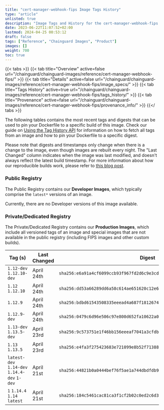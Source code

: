 ```yaml
---
title: "cert-manager-webhook-fips Image Tags History"
type: "article"
unlisted: true
description: "Image Tags and History for the cert-manager-webhook-fips Chainguard Image"
date: 2023-06-22T11:07:52+02:00
lastmod: 2024-04-25 00:53:12
draft: false
tags: ["Reference", "Chainguard Images", "Product"]
images: []
weight: 700
toc: true
---
```


{{< tabs >}}
{{< tab title="Overview" active=false url="/chainguard/chainguard-images/reference/cert-manager-webhook-fips/" >}}
{{< tab title="Details" active=false url="/chainguard/chainguard-images/reference/cert-manager-webhook-fips/image_specs/" >}}
{{< tab title="Tags History" active=true url="/chainguard/chainguard-images/reference/cert-manager-webhook-fips/tags_history/" >}}
{{< tab title="Provenance" active=false url="/chainguard/chainguard-images/reference/cert-manager-webhook-fips/provenance_info/" >}}
{{</ tabs >}}

The following tables contains the most recent tags and digests that can be used to pin your Dockerfile to a specific build of this image. Check our guide on [Using the Tag History API](/chainguard/chainguard-images/using-the-tag-history-api/) for information on how to fetch all tags from an image and how to pin your Dockerfile to a specific digest.

Please note that digests and timestamps only change when there is a change to the image, even though images are rebuilt every night. The "Last Changed" column indicates when the image was last modified, and doesn't always reflect the latest build timestamp. For more information about how our reproducible builds work, please refer to [this blog post](https://www.chainguard.dev/unchained/reproducing-chainguards-reproducible-image-builds).

### Public Registry
The Public Registry contains our **Developer Images**, which typically comprise the `latest*` versions of an image.

Currently, there are no Developer versions of this image available.

### Private/Dedicated Registry
The Private/Dedicated Registry contains our **Production Images**, which include all versioned tags of an image and special images that are not available in the public registry (including FIPS images and other custom builds).

| Tag (s)                                       | Last Changed | Digest                                                                    |
|-----------------------------------------------|--------------|---------------------------------------------------------------------------|
|  `1.12-dev` `1.12.10-dev`                     | April 24th   | `sha256:e6a91a4cf6099ccb93f967fd2d6c9e3cd38243f969268b1b21ef75f77e4bc0ee` |
|  `1.12` `1.12.10`                             | April 24th   | `sha256:dd53a66289dd6a58c614ae651620c12e63d8cebf60083b66c64146b935619002` |
|  `1.12.9`                                     | April 24th   | `sha256:bdbd61543508335eeead4a687f18126744ecd0e5b29c323ba1eb6de057fdf5d5` |
|  `1.12.9-dev`                                 | April 24th   | `sha256:0479c6d96e506c97e800d652fa10622a0173c2d9172e96f3d0074e95fd8b579d` |
|  `1.13-dev` `1.13.5-dev`                      | April 23rd   | `sha256:9c573751e1f46bb156eeeaf7041a3cfdb729c3826a89c4bd48b9f025723eb243` |
|  `1.13` `1.13.5`                              | April 23rd   | `sha256:e4fa3f275423683e721099e8b52f713884ca4827a0e7ed552d2deb7612e503e9` |
|  `latest-dev` `1.14-dev` `1.14.4-dev` `1-dev` | April 21st   | `sha256:44821b0a0444bef76f5ae1a744dbdfdb9e51afb319662e32c843e7ae869d2eec` |
|  `1` `1.14.4` `1.14` `latest`                 | April 21st   | `sha256:184c5461cac81ca3f1cf2b02c0ed2c6d3532cb317bdd68875a5599076666a73e` |

